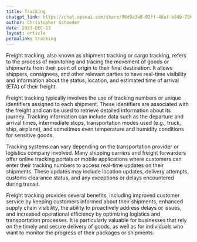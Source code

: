 ```yaml
---
title: Tracking
chatgpt_link: https://chat.openai.com/share/96d9a3a8-02ff-48af-b84b-756121268bb6
author: Christopher Schoeder
date: 2023-DEC-13
layout: article
permalink: tracking
---
```


Freight tracking, also known as shipment tracking or cargo tracking, refers to the process of monitoring and tracing the movement of goods or shipments from their point of origin to their final destination. It allows shippers, consignees, and other relevant parties to have real-time visibility and information about the status, location, and estimated time of arrival (ETA) of their freight.

Freight tracking typically involves the use of tracking numbers or unique identifiers assigned to each shipment. These identifiers are associated with the freight and can be used to retrieve detailed information about its journey. Tracking information can include data such as the departure and arrival times, intermediate stops, transportation modes used (e.g., truck, ship, airplane), and sometimes even temperature and humidity conditions for sensitive goods.

Tracking systems can vary depending on the transportation provider or logistics company involved. Many shipping carriers and freight forwarders offer online tracking portals or mobile applications where customers can enter their tracking numbers to access real-time updates on their shipments. These updates may include location updates, delivery attempts, customs clearance status, and any exceptions or delays encountered during transit.

Freight tracking provides several benefits, including improved customer service by keeping customers informed about their shipments, enhanced supply chain visibility, the ability to proactively address delays or issues, and increased operational efficiency by optimizing logistics and transportation processes. It is particularly valuable for businesses that rely on the timely and secure delivery of goods, as well as for individuals who want to monitor the progress of their packages or shipments.
